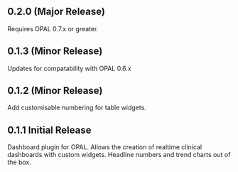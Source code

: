 ## 0.2.0 (Major Release)

Requires OPAL 0.7.x or greater.

## 0.1.3 (Minor Release)

Updates for compatability with OPAL 0.6.x

## 0.1.2 (Minor Release)

Add customisable numbering for table widgets.

## 0.1.1 Initial Release

Dashboard plugin for OPAL.
Allows the creation of realtime clinical dashboards with custom widgets.
Headline numbers and trend charts out of the box.
